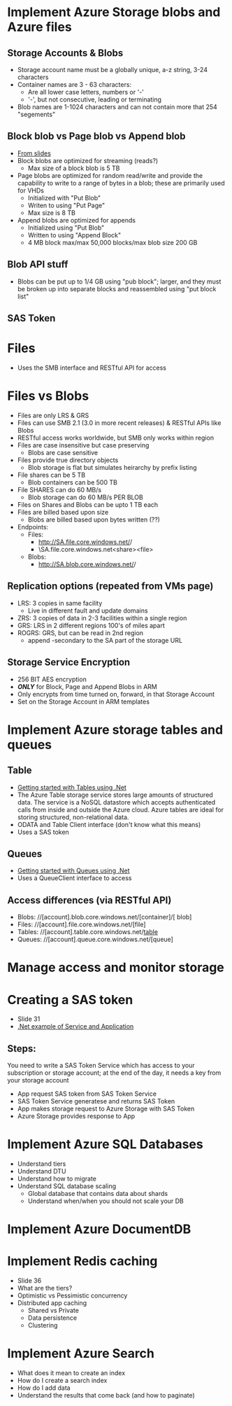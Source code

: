 # Implement Azure Storage blobs and Azure files
## Storage Accounts & Blobs
* Storage account name must be a globally unique, a-z string, 3-24 characters
* Container names are 3 - 63 characters:
  * Are all lower case letters, numbers or '-'
  * '-', but not consecutive, leading or terminating
* Blob names are 1-1024 characters and can not contain more that 254 "segements"
## Block blob vs Page blob vs Append blob
* [From slides](https://docs.microsoft.com/en-us/rest/api/storageservices/Understanding-Block-Blobs--Append-Blobs--and-Page-Blobs?redirectedfrom=MSDN)
* Block blobs are optimized for streaming (reads?)
  * Max size of a block blob is 5 TB
* Page blobs are optimized for random read/write and provide the capability to write to a range of bytes in a blob; these are primarily used for VHDs
  * Initialized with "Put Blob"
  * Writen to using "Put Page"
  * Max size is 8 TB
* Append blobs are optimized for appends
  * Initialized using "Put Blob"
  * Written to using "Append Block"
  * 4 MB block max/max 50,000 blocks/max blob size 200 GB
## Blob API stuff
* Blobs can be put up to 1/4 GB using "pub block"; larger, and they must be broken up into separate blocks and reassembled using "put block list"
## SAS Token
# Files
* Uses the SMB interface and RESTful API for access

# Files vs Blobs
* Files are only LRS & GRS
* Files can use SMB 2.1 (3.0 in more recent releases) & RESTful APIs like Blobs
* RESTful access works worldwide, but SMB only works within region
* Files are case insensitive but case preserving
  * Blobs are case sensitive
* Files provide true directory objects
  * Blob storage is flat but simulates heirarchy by prefix listing
* File shares can be 5 TB
  * Blob containers can be 500 TB
* File SHARES can do 60 MB/s
  * Blob storage can do 60 MB/s PER BLOB
* Files on Shares and Blobs can be upto 1 TB each
* Files are billed based upon size
  * Blobs are billed based upon bytes written (??)
* Endpoints:
  * Files:
    * http://SA.file.core.windows.net/<share>/<file>
    * \\SA.file.core.windows.net\<share>\<file>
  * Blobs:
    * http://SA.blob.core.windows.net/<share>/<file>

## Replication options (repeated from VMs page)
* LRS: 3 copies in same facility
  * Live in different fault and update domains
* ZRS: 3 copies of data in 2-3 facilities within a single region
* GRS: LRS in 2 different regions 100's of miles apart
* ROGRS: GRS, but can be read in 2nd region
  * append -secondary to the SA part of the storage URL

## Storage Service Encryption
* 256 BIT AES encryption
* ***ONLY*** for Block, Page and Append Blobs in ARM
* Only encrypts from time turned on, forward, in that Storage Account
* Set on the Storage Account in ARM templates

# Implement Azure storage tables and queues
## Table
* [Getting started with Tables using .Net](https://docs.microsoft.com/en-us/azure/storage/storage-dotnet-how-to-use-tables)
* The Azure Table storage service stores large amounts of structured data. The service is a NoSQL datastore which accepts authenticated calls from inside and outside the Azure cloud. Azure tables are ideal for storing structured, non-relational data. 
* ODATA and Table Client interface (don't know what this means)
* Uses a SAS token

## Queues
* [Getting started with Queues using .Net](https://docs.microsoft.com/en-us/azure/storage/storage-dotnet-how-to-use-queues)
* Uses a QueueClient interface to access

## Access differences (via RESTful API)
* Blobs: //[account].blob.core.windows.net/[container]/[ blob]
* Files: //[account].file.core.windows.net/[file]
* Tables: //[account].table.core.windows.net/[table]([paritition key],[row key])
* Queues: //[account].queue.core.windows.net/[queue]

# Manage access and monitor storage
# Creating a SAS token
* Slide 31
* [.Net example of Service and Application](https://docs.microsoft.com/en-us/azure/storage/storage-dotnet-shared-access-signature-part-2)
## Steps:
You need to write a SAS Token Service which has access to your subscription or storage account; at the end of the day, it needs a key from your storage account

* App request SAS token from SAS Token Service
* SAS Token Service generatese and returns SAS Token
* App makes storage request to Azure Storage with SAS Token
* Azure Storage provides response to App

# Implement Azure SQL Databases
* Understand tiers
* Understand DTU
* Understand how to migrate
* Understand SQL database scaling
  * Global database that contains data about shards
  * Understand when/when you should not scale your DB

# Implement Azure DocumentDB
# Implement Redis caching
* Slide 36
* What are the tiers?
* Optimistic vs Pessimistic concurrency
* Distributed app caching
  * Shared vs Private
  * Data persistence
  * Clustering

# Implement Azure Search
* What does it mean to create an index
* How do I create a search index
* How do I add data
* Understand the results that come back (and how to paginate)